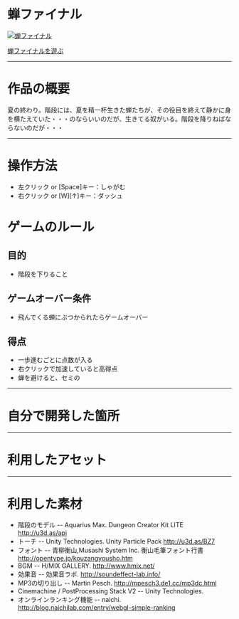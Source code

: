 # 蝉ファイナル

[![蝉ファイナル](https://object-storage.tyo1.conoha.io/v1/nc_df3bdbc45bc04950b558834f5728517a/unityroom_production/icon/1302/oneweek4.gif)](https://unityroom.com/games/semi-final/webgl)

[蝉ファイナルを遊ぶ](https://unityroom.com/games/semi-final/webgl)

---

# 作品の概要
夏の終わり。階段には、夏を精一杯生きた蝉たちが、その役目を終えて静かに身を横たえていた・・・のならいいのだが、生きてる奴がいる。階段を降りねばならないのだが・・・

---

# 操作方法
- 左クリック or [Space]キー：しゃがむ
- 右クリック or [W][↑]キー：ダッシュ

# ゲームのルール
## 目的
- 階段を下りること

## ゲームオーバー条件 
- 飛んでくる蝉にぶつかられたらゲームオーバー

## 得点
- 一歩進むごとに点数が入る
- 右クリックで加速していると高得点
- 蝉を避けると、セミの　


---

# 自分で開発した箇所


---

# 利用したアセット

---


# 利用した素材
- 階段のモデル
-- Aquarius Max. Dungeon Creator Kit LITE http://u3d.as/api
- トーチ
-- Unity Technologies. Unity Particle Pack http://u3d.as/BZ7
- フォント
-- 青柳衡山,Musashi System Inc. 衡山毛筆フォント行書 http://opentype.jp/kouzangyousho.htm
- BGM
-- H/MIX GALLERY. http://www.hmix.net/
- 効果音
-- 効果音ラボ. http://soundeffect-lab.info/
- MP3の切り出し
-- Martin Pesch. http://mpesch3.de1.cc/mp3dc.html
- Cinemachine / PostProcessing Stack V2
-- Unity Technologies.
- オンラインランキング機能
-- naichi. 
 http://blog.naichilab.com/entry/webgl-simple-ranking
